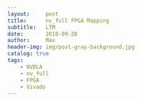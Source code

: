 ```yaml
---
layout:     post
title:      nv_full FPGA Mapping
subtitle:   LTM
date:       2018-09-28
author:     Max
header-img: img/post-gray-background.jpg
catalog: true
tags:
    - NVDLA
    - nv_full
    - FPGA
    - Vivado
---
```

